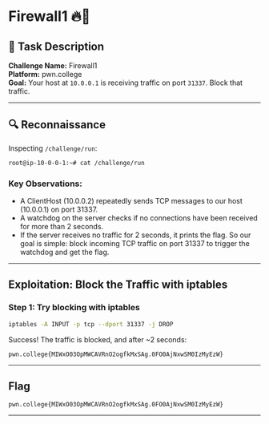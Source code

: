 # Firewall1 🔥🧱

## 🧠 Task Description

**Challenge Name:** Firewall1  
**Platform:** pwn.college  
**Goal:** Your host at `10.0.0.1` is receiving traffic on port `31337`. Block that traffic.

---

## 🔍 Reconnaissance

Inspecting `/challenge/run`:

```bash
root@ip-10-0-0-1:~# cat /challenge/run
```
### Key Observations:
- A ClientHost (10.0.0.2) repeatedly sends TCP messages to our host (10.0.0.1) on port 31337.
- A watchdog on the server checks if no connections have been received for more than 2 seconds.
- If the server receives no traffic for 2 seconds, it prints the flag.
So our goal is simple: block incoming TCP traffic on port 31337 to trigger the watchdog and get the flag.
---

## Exploitation: Block the Traffic with iptables

### Step 1: Try blocking with iptables
```bash
iptables -A INPUT -p tcp --dport 31337 -j DROP
```
Success! The traffic is blocked, and after ~2 seconds:
```
pwn.college{MIWxO03OpMWCAVRnO2ogfkMxSAg.0FO0AjNxwSM0IzMyEzW}
```

---

## Flag
```
pwn.college{MIWxO03OpMWCAVRnO2ogfkMxSAg.0FO0AjNxwSM0IzMyEzW}
```
---
